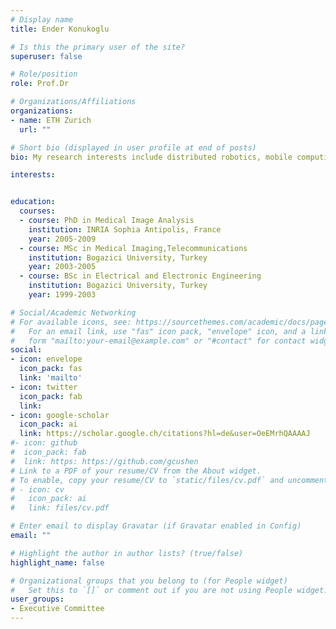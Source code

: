 ```yaml
---
# Display name
title: Ender Konukoglu

# Is this the primary user of the site?
superuser: false

# Role/position
role: Prof.Dr

# Organizations/Affiliations
organizations:
- name: ETH Zurich
  url: ""

# Short bio (displayed in user profile at end of posts)
bio: My research interests include distributed robotics, mobile computing and programmable matter.

interests:


education:
  courses:
  - course: PhD in Medical Image Analysis
    institution: INRIA Sophia Antipolis, France
    year: 2005-2009
  - course: MSc in Medical Imaging,Telecommunications
    institution: Bogazici University, Turkey
    year: 2003-2005
  - course: BSc in Electrical and Electronic Engineering
    institution: Bogazici University, Turkey
    year: 1999-2003

# Social/Academic Networking
# For available icons, see: https://sourcethemes.com/academic/docs/page-builder/#icons
#   For an email link, use "fas" icon pack, "envelope" icon, and a link in the
#   form "mailto:your-email@example.com" or "#contact" for contact widget.
social:
- icon: envelope
  icon_pack: fas
  link: 'mailto'
- icon: twitter
  icon_pack: fab
  link: 
- icon: google-scholar
  icon_pack: ai
  link: https://scholar.google.ch/citations?hl=de&user=OeEMrhQAAAAJ
#- icon: github
#  icon_pack: fab
#  link: https: https://github.com/gcushen
# Link to a PDF of your resume/CV from the About widget.
# To enable, copy your resume/CV to `static/files/cv.pdf` and uncomment the lines below.
# - icon: cv
#   icon_pack: ai
#   link: files/cv.pdf

# Enter email to display Gravatar (if Gravatar enabled in Config)
email: ""

# Highlight the author in author lists? (true/false)
highlight_name: false

# Organizational groups that you belong to (for People widget)
#   Set this to `[]` or comment out if you are not using People widget.
user_groups:
- Executive Committee
---
```




